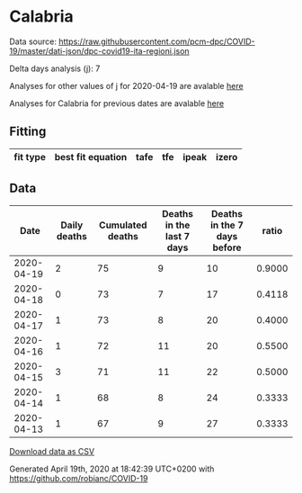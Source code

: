 # Calabria

Data source: https://raw.githubusercontent.com/pcm-dpc/COVID-19/master/dati-json/dpc-covid19-ita-regioni.json

Delta days analysis (j): 7

Analyses for other values of j for 2020-04-19 are avalable [here](../2020-04-19/README.md)

Analyses for Calabria for previous dates are avalable [here](../README.md)

## Fitting 
|fit type|best fit equation|tafe|tfe|ipeak|izero|
|-------|-----|--------|------|---|---|

## Data
|Date|Daily deaths|Cumulated deaths|Deaths in the last 7 days|Deaths in the 7 days before|ratio|
|----|----------|-----------|-------|--------------------|-----|
|2020-04-19|2|75|9|10|0.9000|
|2020-04-18|0|73|7|17|0.4118|
|2020-04-17|1|73|8|20|0.4000|
|2020-04-16|1|72|11|20|0.5500|
|2020-04-15|3|71|11|22|0.5000|
|2020-04-14|1|68|8|24|0.3333|
|2020-04-13|1|67|9|27|0.3333|

[Download data as CSV](COVID-19_calabria_j7_2020-04-19.csv)

Generated April 19th, 2020 at 18:42:39 UTC+0200 with https://github.com/robianc/COVID-19
